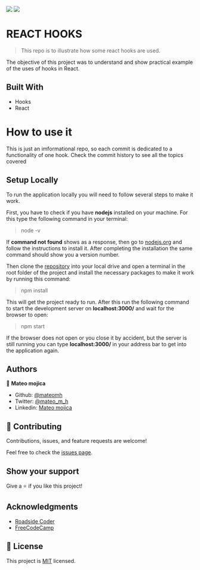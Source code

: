 ![](https://img.shields.io/badge/Hooks-informational) ![](https://img.shields.io/badge/React-9cf)

# REACT HOOKS

> This repo is to illustrate how some react hooks are used.


The objective of this project was to understand and show practical example of the uses of hooks in React.

## Built With

- Hooks
- React


# How to use it

This is just an imformational repo, so each commit is dedicated to a functionality of one hook. Check the commit history to see all the topics covered

## Setup Locally

To run the application locally you will need to follow several steps to make it work.

First, you have to check if you have **nodejs** installed on your machine. For this type the following command in your terminal:

> node -v

If **command not found** shows as a response, then go to [nodejs.org](https://nodejs.org/en/) and follow the instructions to install it. After completing the installation the same command should show you a version number.

Then clone the [repository](https://github.com/mateomh/TasklistTypescript.git) into your local drive and open a terminal in the root folder of the project and install the necessary packages to make it work by running this command:

> npm install

This will get the project ready to run. After this run the following command to start the development server on **localhost:3000/** and wait for the browser to open:

> npm start

If the browser does not open or you close it by accident, but the server is still running you can type **localhost:3000/** in your address bar to get into the application again.


## Authors

👤 **Mateo mojica**

- Github: [@mateomh](https://github.com/mateomh)
- Twitter: [@mateo_m_h](https://twitter.com/mateo_m_h)
- Linkedin: [Mateo mojica](https://linkedin.com/mateo_mojica_hernandez)


## 🤝 Contributing

Contributions, issues, and feature requests are welcome!

Feel free to check the [issues page](issues/).

## Show your support

Give a ⭐️ if you like this project!

## Acknowledgments

- [Roadside Coder](https://www.youtube.com/c/RoadsideCoder)
- [FreeCodeCamp](https://www.freecodecamp.org/)

## 📝 License

This project is [MIT](https://opensource.org/licenses/MIT) licensed.

